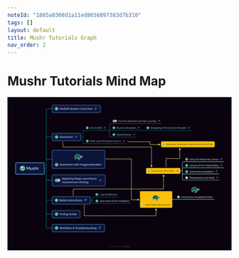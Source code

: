 ```yaml
---
noteId: "1885a0308d1a11ed8656897383d7b310"
tags: []
layout: default
title: Mushr Tutorials Graph
nav_order: 2
---
```


# [](#header-1)Mushr Tutorials Mind Map
![](../assets/images/Mushr_tutorials.png)
<!-- TODO: add link of Mushr Tutorials -->